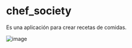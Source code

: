# chef_society
Es una aplicación para crear recetas de comidas.


![image](https://user-images.githubusercontent.com/71619972/125884366-fb1202ab-c561-436e-a7c8-e571b90d8b2b.png)
